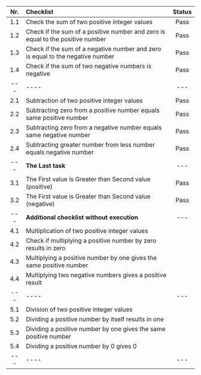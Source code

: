 | Nr. | Checklist                                                                         | Status |
|:---:|:----------------------------------------------------------------------------------|:------:|
| 1.1 | Check the sum of two positive integer values                                      |  Pass  |
| 1.2 | Check if the sum of a positive number and zero is equal to the positive number    |  Pass  |
| 1.3 | Check if the sum of a negative number and zero is equal to the negative number    |  Pass  |
| 1.4 | Check if the sum of two negative numbers is negative                              |  Pass  |
| --- | ----                                                                              |  ---   |
| 2.1 | Subtraction of two positive integer values                                        |  Pass  |
| 2.2 | Subtracting zero from a positive number equals same positive number               |  Pass  |
| 2.3 | Subtracting zero from a negative number equals same negative number               |  Pass  |
| 2.4 | Subtracting greater number from less number equals negative number                |  Pass  |
| --- | **The Last task**                                                                 |  ---   |**
| 3.1 | The First value is Greater than Second value (positive)                           |  Pass  |
| 3.2 | The First value is Greater than Second value (negative)                           |  Pass  |
| --- | **Additional checklist without execution**                                        |  ---   |
| 4.1 | Multiplication of two positive integer values                                     |        |
| 4.2 | Check if multiplying a positive number by zero results in zero                    |        |
| 4.3 | Multiplying a positive number by one gives the same positive number               |        |
| 4.4 | Multiplying two negative numbers gives a positive result                          |        |
| --- | ----                                                                              |  ---   |
| 5.1 | Division of two positive integer values                                           |        |
| 5.2 | Dividing a positive number by itself results in one                               |        |
| 5.3 | Dividing a positive number by one gives the same positive number                  |        |
| 5.4 | Dividing a positive number by 0 gives 0                                           |        |
| --- | ----                                                                              | ---    |